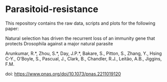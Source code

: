 # Parasitoid-resistance

This repository contains the raw data, scripts and plots for the following paper:

Natural selection has driven the recurrent loss of an immunity gene that protects Drosophila against a major natural parasite

Arunkumar, R.\*, Zhou, S.\*, Day, J.P.\*, Bakare, S., Pitton, S., Zhang, Y., Hsing C-Y., O’Boyle, S., Pascual, J., Clark, B., Chandler, R.J., Leitão, A.B., Jiggins, F.M.
 
doi: https://www.pnas.org/doi/10.1073/pnas.2211019120

